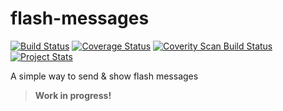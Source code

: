 flash-messages
==============
[![Build Status](https://travis-ci.org/jeslopalo/flash-messages.svg?branch=0.1.0)](https://travis-ci.org/jeslopalo/flash-messages)
[![Coverage Status](https://coveralls.io/repos/jeslopalo/flash-messages/badge.png?branch=0.1.0)](https://coveralls.io/r/jeslopalo/flash-messages?branch=0.1.0)
[![Coverity Scan Build Status](https://scan.coverity.com/projects/2142/badge.svg?branch=0.1.0)](https://scan.coverity.com/projects/2142?branch=0.1.0)
[![Project Stats](https://www.ohloh.net/p/flash-messages/widgets/project_thin_badge.gif)](https://www.ohloh.net/p/flash-messages)

A simple way to send &amp; show flash messages

> **Work in progress!**
